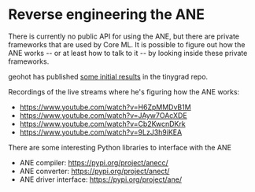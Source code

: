 # Reverse engineering the ANE

There is currently no public API for using the ANE, but there are private frameworks that are used by Core ML. It is possible to figure out how the ANE works -- or at least how to talk to it -- by looking inside these private frameworks.

geohot has published [some initial results](https://github.com/geohot/tinygrad/tree/master/accel/ane) in the tinygrad repo.

Recordings of the live streams where he's figuring how the ANE works:

- https://www.youtube.com/watch?v=H6ZpMMDvB1M
- https://www.youtube.com/watch?v=JAyw7OAcXDE
- https://www.youtube.com/watch?v=Cb2KwcnDKrk
- https://www.youtube.com/watch?v=9LzJ3h9iKEA

There are some interesting Python libraries to interface with the ANE

- ANE compiler: https://pypi.org/project/anecc/
- ANE converter: https://pypi.org/project/anect/
- ANE driver interface: https://pypi.org/project/ane/

